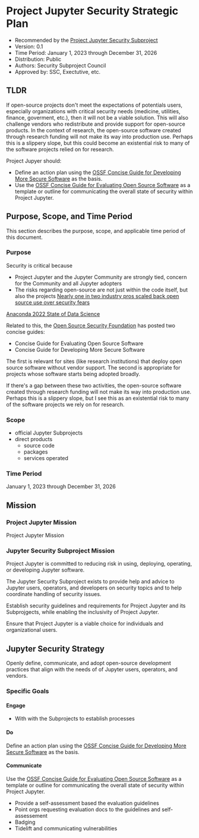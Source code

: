 # Project Jupyter Security Strategic Plan

- Recommended by the [Project Jupyter Security Subproject](https://github.com/jupyter/security)
- Version: 0.1
- Time Period: January 1, 2023 through December 31, 2026
- Distribution: Public
- Authors: Security Subproject Council
- Approved by: SSC, Exectutive, etc.

## TLDR

If open-source projects don't meet the expectations of potentials users, especially organizations with critical security needs (medicine, utilities, finance, goverment, etc.), then it will not be a viable solution. This will also challenge vendors who redistribute and provide support for open-source products. In the context of research, the open-source software created through research funding will not make its way into production use. Perhaps this is a slippery slope, but this could become an existential risk to many of the software projects relied on for research.

Project Jupyer should:
- Define an action plan using the [OSSF Concise Guide for Developing More Secure Software](https://github.com/ossf/wg-best-practices-os-developers/blob/main/docs/Concise-Guide-for-Developing-More-Secure-Software.md#readme) as the basis.
- Use the [OSSF Concise Guide for Evaluating Open Source Software](https://github.com/ossf/wg-best-practices-os-developers/blob/main/docs/Concise-Guide-for-Evaluating-Open-Source-Software.md#readme) as a template or outline for communicating the overall state of security within Project Jupyter.

## Purpose, Scope, and Time Period

This section describes the purpose, scope, and applicable time period of this document.


### Purpose

Security is critical because
- Project Jupyter and the Jupyter Community are strongly tied, concern for the Community and all Jupyter adopters
- The risks regarding open-source are not just within the code itself, but also the projects [Nearly one in two industry pros scaled back open source use over security fears](https://www.theregister.com/2022/09/14/snakes_on_a_plan_anaconda/)

[Anaconda 2022 State of Data Science](https://www.anaconda.com/state-of-data-science-report-2022)

Related to this, the [Open Source Security Foundation](https://openssf.org) has posted two concise guides:
- Concise Guide for Evaluating Open Source Software
- Concise Guide for Developing More Secure Software

The first is relevant for sites (like research institutions) that deploy open source software without vendor support. The second is appropriate for projects whose software starts being adopted broadly.

If there's a gap between these two activities, the open-source software created through research funding will not make its way into production use. Perhaps this is a slippery slope, but I see this as an existential risk to many of the software projects we rely on for research.

### Scope

- official Jupyter Subprojects
- direct products
  - source code
  - packages
  - services operated

### Time Period

January 1, 2023 through December 31, 2026

## Mission

### Project Jupyter Mission

Project Jupyter Mission

### Jupyter Security Subproject Mission

Project Jupyter is committed to reducing risk in using, deploying, operating, or developing Jupyter software.

The Jupyter Security Subproject exists to provide help and advice to Jupyter users, operators, and developers on security topics and to help coordinate handling of security issues.

Establish security guidelines and requirements for Project Jupyter and its Subprojgects, while enabling the inclusivity of Project Jupyter.

Ensure that Project Jupyter is a viable choice for individuals and organizational users.

## Jupyter Security Strategy

Openly define, communicate, and adopt open-source development practices that align with the needs of of Jupyter users, operators, and vendors.

### Specific Goals

#### Engage

- With with the Subprojects to establish processes

#### Do

Define an action plan using the [OSSF Concise Guide for Developing More Secure Software](https://github.com/ossf/wg-best-practices-os-developers/blob/main/docs/Concise-Guide-for-Developing-More-Secure-Software.md#readme) as the basis.

#### Communicate

Use the [OSSF Concise Guide for Evaluating Open Source Software](https://github.com/ossf/wg-best-practices-os-developers/blob/main/docs/Concise-Guide-for-Evaluating-Open-Source-Software.md#readme) as a template or outline for communicating the overall state of security within Project Jupyter.

- Provide a self-assessment based the evaluation guidelines
- Point orgs requesting evaluation docs to the guidelines and self-assessement
- Badging
- Tidelift and communicating vulnerabilities
